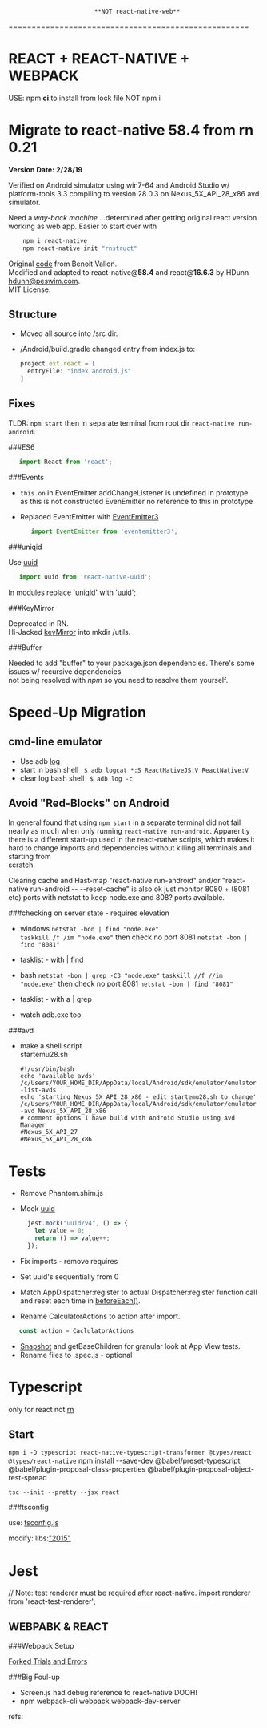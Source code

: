                             **NOT react-native-web**
====================================================

REACT + REACT-NATIVE + WEBPACK
==============================

USE: npm **ci** to install from lock file NOT npm i 

Migrate to react-native 58.4 from rn 0.21
=========================================

  **Version Date: 2/28/19**
  
  Verified on Android simulator using win7-64 and Android Studio w/ platform-tools 3.3 
  compiling to version 28.0.3  on Nexus_5X_API_28_x86 avd simulator.  

  Need a *way-back machine* ...determined after getting original react version working as web app.
  Easier to start over with
  
```js
	npm i react-native
	npm react-native init "rnstruct"
``` 

  Original [code] from Benoit Vallon.  
  Modified and adapted to react-native@**58.4** and react@**16.6.3** by HDunn <hdunn@peswim.com>.  
  MIT License.

Structure
---------

  * Moved all source into /src dir.
  * /Android/build.gradle changed entry from index.js to:  
	
	```js
	project.ext.react = [
	  entryFile: "index.android.js"
	]
	```
  
Fixes 
-----

TLDR: ```npm start```  then in separate terminal from root dir ```react-native run-android```. 

###ES6

```js
   import React from 'react';
```
  
###Events

  * ```this.on```  in  EventEmitter addChangeListener is undefined in prototype  
	as this is not constructed EvenEmitter no reference to this in prototype
  * Replaced EventEmitter with [EventEmitter3](https://stackoverflow.com/questions/36774540/eventemitter-and-subscriber-es6-syntax-with-react-native)

	```js
	   import EventEmitter from 'eventemitter3';
	``` 
   
###uniqid

  Use [uuid](https://www.npmjs.com/package/react-native-uuid)
  
  ```js
	 import uuid from 'react-native-uuid';  
  ```		
   In modules replace 'uniqid' with 'uuid';
	
###KeyMirror

  Deprecated in RN.  
  Hi-Jacked [keyMirror] into mkdir /utils.

###Buffer

  Needed to add "buffer" to your package.json dependencies. There's some issues w/ recursive dependencies  
  not being resolved with *npm* so you need to resolve them yourself.

Speed-Up Migration
==================
cmd-line emulator 
-----------------

  * Use adb [log]
  * start in bash shell  ``` $ adb logcat *:S ReactNativeJS:V ReactNative:V```
  * clear log bash shell ``` $ adb log -c```

Avoid "Red-Blocks" on Android
-----------------------------

In general found that using ```npm start``` in a separate terminal did not fail nearly as much when only running ```react-native run-android```.  Apparently
there is a different start-up used in the react-native scripts, which makes it hard to change imports and dependencies without killing all terminals and starting from  
scratch. 

Clearing cache and Hast-map "react-native run-android"  and/or  "react-native run-android -- --reset-cache" is also ok just monitor 8080 + (8081 etc) ports with netstat
to keep node.exe and 808? ports available. 

###checking on server state - requires elevation

  * windows
    ```netstat -bon | find "node.exe"```  
    ```taskkill /f /im "node.exe"``` then check no port 8081 ```netstat -bon | find "8081"```

  * tasklist - with | find
	
  * bash
    ```netstat -bon | grep -C3 "node.exe"```
	```taskkill //f //im "node.exe"``` then check no port 8081 ```netstat -bon | find "8081"```
	
  * tasklist - with a | grep 
  * watch adb.exe too  
  
###avd
 
  * make a shell script  
    startemu28.sh
	
	```
	#!/usr/bin/bash 
	echo 'available avds'
	/c/Users/YOUR_HOME_DIR/AppData/local/Android/sdk/emulator/emulator -list-avds
	echo 'starting Nexus_5X_API_28_x86 - edit startemu28.sh to change'
	/c/Users/YOUR_HOME_DIR/AppData/local/Android/sdk/emulator/emulator -avd Nexus_5X_API_28_x86
	# comment options I have build with Android Studio using Avd Manager
	#Nexus_5X_API_27
	#Nexus_5X_API_28_x86
	```

Tests
=====

  * Remove Phantom.shim.js
  * Mock [uuid]
	```js
	  jest.mock("uuid/v4", () => {
		let value = 0;
		return () => value++;
	  });
	```  

  * Fix imports - remove requires
  * Set uuid's sequentially from 0
  * Match AppDispatcher:register to actual Dispatcher:register function call and reset each time in [beforeEach()].
  * Rename  CalculatorActions to action after import.
  
   ```js
      const action = CaclulatorActions
   ```
 
  * [Snapshot] and getBaseChildren for granular look at App View tests.
  * Rename files to .spec.js - optional


Typescript
==========
only for react not [rn](https://github.com/DefinitelyTyped/DefinitelyTyped/issues/29265)

Start
-----

  ```npm i -D typescript react-native-typescript-transformer @types/react @types/react-native``` 
  npm install --save-dev @babel/preset-typescript @babel/plugin-proposal-class-properties @babel/plugin-proposal-object-rest-spread
 
  ```tsc --init --pretty --jsx react```  

###tsconfig

  use: [tsconfig.js](https://github.com/Microsoft/TypeScript-React-Native-Starter/blob/master/ExampleProject/tsconfig.json)

  modify:
   libs:["2015"](https://github.com/DefinitelyTyped/DefinitelyTyped/issues/26218)

Jest
====

  // Note: test renderer must be required after react-native.
  import renderer from 'react-test-renderer';
  
WEBPABK & REACT
---------------

###Webpack Setup

  [Forked Trials and Errors](./cleaing.md)

###Big Foul-up

  * Screen.js had debug reference to react-native DOOH!
  * npm webpack-cli webpack webpack-dev-server

 
refs:

[code]: https://github.com/benoitvallon/react-native-nw-react-calculator
[keyMirror]: https://github.com/STRML/keyMirror/blob/master/index.js
[log]: https://stackoverflow.com/questions/4974568/how-do-i-launch-the-android-emulator-from-the-command-line
[uuid]: https://github.com/facebook/jest/issues/2172
[beforeEach()]: https://stackoverflow.com/questions/39321408/testing-react-flux-store-with-jest-in-es6
[Snapshot]: https://jestjs.io/docs/en/tutorial-react-native.html